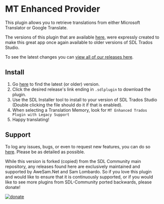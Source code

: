 # MT Enhanced Provider

This plugin allows you to retrieve translations from either Microsoft Translator or Google Translate.  

The versions of this plugin that are available [here](https://github.com/AweSamNet/Sdl-Community-Legacy-Support/releases), were expressly created to make this great app once again available to older versions of SDL Trados Studio.

To see the latest changes you can [view all of our releases here](https://github.com/AweSamNet/Sdl-Community-Legacy-Support/releases).

## Install
1. Go [here](https://github.com/AweSamNet/Sdl-Community-Legacy-Support/releases) to find the latest (or older) version.
2. Click the desired release's link ending in `.sdlplugin` to download the plugin.
3. Use the SDL Installer tool to install to your version of SDL Trados Studio (Double clicking the file should do it if that is enabled).
4. When selecting a Translation Memory, look for `MT Enhanced Trados Plugin with Legacy Support`
5. Happy translating!

## Support

To log any issues, bugs, or even to request new features, you can do so [here](https://github.com/AweSamNet/Sdl-Community-Legacy-Support/issues).  Please be as detailed as possible.

While this version is forked (copied) from the SDL Community main repository, any releases found here are exclusively maintained and supported by AweSam.Net and Sam Lombardo.  So if you love this plugin and would like to ensure that it is continuously supported, or if you would like to see more plugins from SDL-Community ported backwards, please donate!

[![donate](https://www.paypalobjects.com/en_US/i/btn/btn_donate_LG.gif "PayPal - The safer, easier way to pay online!")](https://www.paypal.com/cgi-bin/webscr?cmd=_s-xclick&hosted_button_id=URTMCNRJVZKFE)
